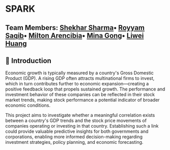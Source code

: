 # SPARK

**Team Members**:
[Shekhar Sharma](https://github.com/sshar1729/sshar1729)•
[Royyam Saqib]()•
[Milton Arencibia]()•
[Mina Gong]()•
[Liwei Huang]()
--

## 📘 Introduction

Economic growth is typically measured by a country's Gross Domestic Product (GDP). A rising GDP often attracts multinational firms to invest, which in turn contributes further to economic expansion—creating a positive feedback loop that propels sustained growth. The performance and investment behavior of these companies can be reflected in their stock market trends, making stock performance a potential indicator of broader economic conditions.

This project aims to investigate whether a meaningful correlation exists between a country's GDP trends and the stock price movements of companies operating or investing in that country. Establishing such a link could provide valuable predictive insights for both governments and corporations, enabling more informed decision-making regarding investment strategies, policy planning, and economic forecasting.
